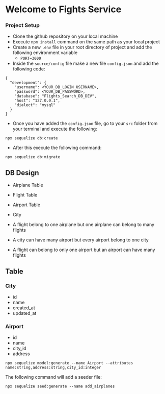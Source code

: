 # Welcome to Fights Service

### Project Setup

- Clone the github repository on your local machine
- Execute `npm install` command on the same path as your local project
- Create a new `.env` file in your root directory of project and add the following environment variable
    - `PORT=3000`
- Inside the `source/config` file make a new file `config.json` and add the following code:
```
{
  "development": {
    "username": <YOUR_DB_LOGIN_USERNAME>,
    "password": <YOUR_DB_PASSWORD>,
    "database": "Flights_Search_DB_DEV",
    "host": "127.0.0.1",
    "dialect": "mysql"
  }
}
```
- Once you have added the `config.json` file, go to your `src` folder from your terminal and execute the following:
```
npx sequelize db:create
```
- After this execute the following command:
```
npx sequelize db:migrate
```

## DB Design
- Airplane Table
- Flight Table
- Airport Table
- City

- A flight belong to one airplane but one airplane can belong to many flights
- A city can have many airport but every airport belong to one city
- A flight can belong to only one airport but an airport can have many flights

## Table

### City
- id
- name
- created_at 
- updated_at

### Airport 
- id 
- name
- city_id
- address
 ```
 npx sequelize model:generate --name Airport --attributes name:string,address:string,city_id:integer
 ```
 The following command will add a seeder file:
 ```
 npx sequelize seed:generate --name add_airplanes
 ```

